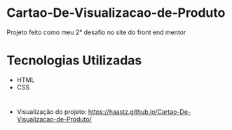 # Cartao-De-Visualizacao-de-Produto
Projeto feito como meu 2° desafio no site do front end mentor

# Tecnologias Utilizadas
* HTML
* CSS
#
* Visualização do projeto: https://haastz.github.io/Cartao-De-Visualizacao-de-Produto/
